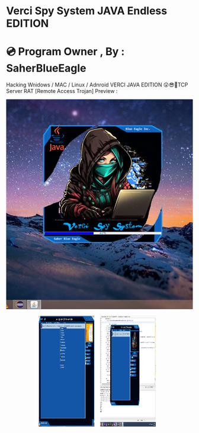 # Verci Spy System JAVA Endless EDITION
# 💿 Program Owner , By : SaherBlueEagle
Hacking Wnidows / MAC / Linux / Adnroid VERCI JAVA EDITION
😲😎💪TCP Server RAT [Remote Access Trojan] Preview : 
<p align="center">
<img src="https://github.com/SaherBlueEagle/Verci_Spy_System_Endless_JAVA/blob/d95cfb44f9a661f9676e1df90680b016ff15ef25/verci%20java%20edition%20perview.png" > 

</p>
<p align="center">
<img src="https://github.com/SaherBlueEagle/Verci_Spy_System_Endless_JAVA/blob/93bf763ba368665b5b0786bf6c79f76adfa2d4e4/MAIN%20WINDOW%20PREV.png" width="150" height="300" >&nbsp &nbsp <img src="https://github.com/SaherBlueEagle/Verci_Spy_System_Endless_JAVA/blob/93bf763ba368665b5b0786bf6c79f76adfa2d4e4/MAIN%20WINDOW%20PREV2.png" width="150" height="300" >&nbsp &nbsp 
<br>
</p>
